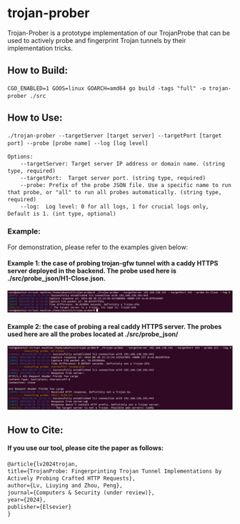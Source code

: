 # trojan-prober
Trojan-Prober is a prototype implementation of our TrojanProbe that can be used to actively probe and fingerprint Trojan tunnels by their implementation tricks.  

## How to Build:    
``CGO_ENABLED=1 GOOS=linux GOARCH=amd64 go build -tags "full" -o trojan-prober ./src``  

## How to Use:    
``./trojan-prober --targetServer [target server] --targetPort [target port] --probe [probe name] --log [log level] ``   
```
Options:    
    --targetServer: Target server IP address or domain name. (string type, required)   
    --targetPort:  Target server port. (string type, required)    
    --probe: Prefix of the probe JSON file. Use a specific name to run that probe, or "all" to run all probes automatically. (string type, required)    
    --log:  Log level: 0 for all logs, 1 for crucial logs only, Default is 1. (int type, optional)    
```

### Example:  
For demonstration, please refer to the examples given below:

#### Example 1:  the case of probing trojan-gfw tunnel with a caddy HTTPS server deployed in the backend. The probe used here is **./src/probe_json/H1-Close.json**.  
![the case of probing trojan-gfw tunnel with a caddy HTTPS server deployed in the backend](./picture/trojangfw+caddy.png)

#### Example 2: the case of probing a real caddy HTTPS server. The probes used here are all the probes located at **./src/probe_json/** 
![the case of probing a real caddy HTTPS server](./picture/caddy.png)

## How to Cite:
#### If you use our tool, please cite the paper as follows:  
```
@article{lv2024trojan,  
title={TrojanProbe: Fingerprinting Trojan Tunnel Implementations by Actively Probing Crafted HTTP Requests},  
author={Lv, Liuying and Zhou, Peng},  
journal={Computers & Security (under review)},   
year={2024},  
publisher={Elsevier}  
}
```
